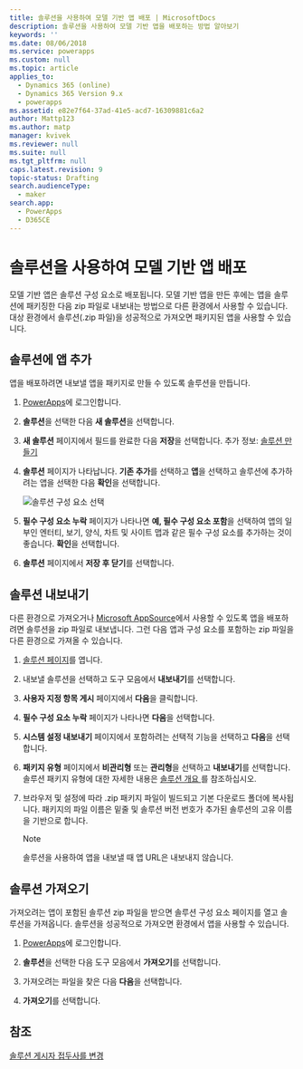 ```yaml
---
title: 솔루션을 사용하여 모델 기반 앱 배포 | MicrosoftDocs
description: 솔루션을 사용하여 모델 기반 앱을 배포하는 방법 알아보기
keywords: ''
ms.date: 08/06/2018
ms.service: powerapps
ms.custom: null
ms.topic: article
applies_to:
  - Dynamics 365 (online)
  - Dynamics 365 Version 9.x
  - powerapps
ms.assetid: e82e7f64-37ad-41e5-acd7-16309881c6a2
author: Mattp123
ms.author: matp
manager: kvivek
ms.reviewer: null
ms.suite: null
ms.tgt_pltfrm: null
caps.latest.revision: 9
topic-status: Drafting
search.audienceType:
  - maker
search.app:
  - PowerApps
  - D365CE
---
```


# <a name="distribute-a-model-driven-app-using-a-solution"></a>솔루션을 사용하여 모델 기반 앱 배포

모델 기반 앱은 솔루션 구성 요소로 배포됩니다. 모델 기반 앱을 만든 후에는 앱을 솔루션에 패키징한 다음 zip 파일로 내보내는 방법으로 다른 환경에서 사용할 수 있습니다. 대상 환경에서 솔루션(.zip 파일)을 성공적으로 가져오면 패키지된 앱을 사용할 수 있습니다. 
  
## <a name="add-an-app-to-a-solution"></a>솔루션에 앱 추가
앱을 배포하려면 내보낼 앱을 패키지로 만들 수 있도록 솔루션을 만듭니다.

1. [PowerApps](https://web.powerapps.com/?utm_source=padocs&utm_medium=linkinadoc&utm_campaign=referralsfromdoc)에 로그인합니다.

2. **솔루션**을 선택한 다음 **새 솔루션**을 선택합니다.
3. **새 솔루션** 페이지에서 필드를 완료한 다음 **저장**을 선택합니다. 추가 정보: [솔루션 만들기](../common-data-service/create-solution.md)
4. **솔루션** 페이지가 나타납니다. **기존 추가**를 선택하고 **앱**을 선택하고 솔루션에 추가하려는 앱을 선택한 다음 **확인**을 선택합니다. 

    ![솔루션 구성 요소 선택](media/select-solution-components.png)

5. **필수 구성 요소 누락** 페이지가 나타나면 **예, 필수 구성 요소 포함**을 선택하여 앱의 일부인 엔터티, 보기, 양식, 차트 및 사이트 맵과 같은 필수 구성 요소를 추가하는 것이 좋습니다. **확인**을 선택합니다.
6. **솔루션** 페이지에서 **저장 후 닫기**를 선택합니다.

## <a name="export-a-solution"></a>솔루션 내보내기
다른 환경으로 가져오거나 [Microsoft AppSource](https://appsource.microsoft.com/)에서 사용할 수 있도록 앱을 배포하려면 솔루션을 zip 파일로 내보냅니다. 그런 다음 앱과 구성 요소를 포함하는 zip 파일을 다른 환경으로 가져올 수 있습니다.

1. [솔루션 페이지](advanced-navigation.md#solutions)를 엽니다. 
2. 내보낼 솔루션을 선택하고 도구 모음에서 **내보내기**를 선택합니다. 
3. **사용자 지정 항목 게시** 페이지에서 **다음**을 클릭합니다.
4. **필수 구성 요소 누락** 페이지가 나타나면 **다음**을 선택합니다. 
5. **시스템 설정 내보내기** 페이지에서 포함하려는 선택적 기능을 선택하고 **다음**을 선택합니다. 
6. **패키지 유형** 페이지에서 **비관리형** 또는 **관리형**을 선택하고 **내보내기**를 선택합니다. 솔루션 패키지 유형에 대한 자세한 내용은 [솔루션 개요 ](../common-data-service/solutions-overview.md)를 참조하십시오.
7. 브라우저 및 설정에 따라 .zip 패키지 파일이 빌드되고 기본 다운로드 폴더에 복사됩니다. 패키지의 파일 이름은 밑줄 및 솔루션 버전 번호가 추가된 솔루션의 고유 이름을 기반으로 합니다.

    > [!NOTE]
    > 솔루션을 사용하여 앱을 내보낼 때 앱 URL은 내보내지 않습니다.
  
## <a name="import-a-solution"></a>솔루션 가져오기  
가져오려는 앱이 포함된 솔루션 zip 파일을 받으면 솔루션 구성 요소 페이지를 열고 솔루션을 가져옵니다. 솔루션을 성공적으로 가져오면 환경에서 앱을 사용할 수 있습니다.

1. [PowerApps](https://web.powerapps.com/?utm_source=padocs&utm_medium=linkinadoc&utm_campaign=referralsfromdoc)에 로그인합니다.

2. **솔루션**을 선택한 다음 도구 모음에서 **가져오기**를 선택합니다.
3. 가져오려는 파일을 찾은 다음 **다음**을 선택합니다.
4. **가져오기**를 선택합니다.

## <a name="see-also"></a>참조
[솔루션 게시자 접두사를 변경](../common-data-service/change-solution-publisher-prefix.md)
